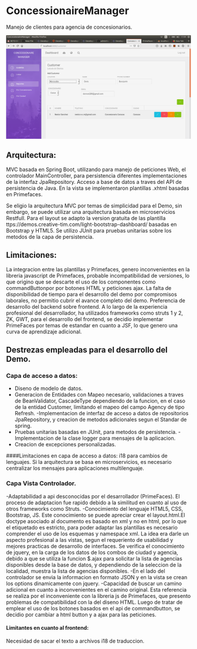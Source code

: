 #  ConcessionaireManager
Manejo de clientes para agencia de concesionarios.

![Cat](https://github.com/nesmor/ConcessionaireManager/blob/master/src/main/webapp/assets/img/agency_dashboard.png)



## Arquitectura:  
 MVC basada en Spring Boot, utilizando para manejo de peticiones Web, el controlador MainController, para persistencia diferentes implementaciones de la interfaz JpaRepository. Acceso a base de datos a traves del API de persistencia de Java. 
 En la vista se implementaron plantillas .xhtml basadas en Primefaces.
 
 Se eligio la arquitectura MVC por temas de simplicidad para el Demo, sin embargo, se puede utilizar una arquitectura basada en microservicios Restfull.
 Para el layout se adapto la version gratuita de las plantilla ttps://demos.creative-tim.com/light-bootstrap-dashboard/  basadas en Bootstrap y HTML5.
 Se utilizo JUnit para pruebas unitarias sobre los metodos de la capa de persistencia.
 
##  Limitaciones:
 La integracion entre las plantillas y Primefaces, genero inconvenientes en la libreria javascript de Primefaces, probable incompatibilidad de versiones, lo que origino que se descarte el uso de los componentes como commandButtonpor por botones HTML y peticiones ajax.
 La falta de disponibilidad de tiempo para el desarrollo del demo por compromisos laborales, no permitio cubrir el avance completo del demo. 
 Preferencia de desarrollo del backend sobre frontend. 
 A lo largo de la experiencia profesional del desarrollador, ha utilizados frameworks como struts 1 y 2, ZK, GWT, para el desarrollo del frontend, se decidio implementar  PrimeFaces por temas de estandar en cuanto a JSF, lo que genero una curva de aprendizaje adicional.
 
##  Destrezas empleadas para el desarrollo del Demo. 

### Capa de acceso a datos:
- Diseno de modelo de datos.
- Generacion de Entidades con Mapeo necesario, validaciones a traves de BeanValidator, CascadeType dependiendo de la funcion, en el caso de la entidad Customer, limitando el mapeo del campo Agency de tipo Refresh.
-Implementacion de interfaz de acceso a datos de repositorios JpaRepository, y creacion de metodos adicionales segun el Standar de spring.
- Pruebas unitarias basadas en JUnit, para metodos de persistencia. 
-Implementacion de la clase logger para mensajes de la aplicacion. 
- Creacion de excepciones personalizadas. 

####Limitaciones en capa de acceso a datos: 
i18 para cambios de lenguajes. Si la arquitectura se basa en microservicios, es necesario centralizar los mensajes para aplicaciones multilenguaje. 

### Capa Vista Controlador.
-Adaptabilidad a api desconocidas por el desarrollador (PrimeFaces). El proceso de adaptacion fue rapido debido a la similitud en cuanto al uso de otros frameworks como Struts.
-Conocimiento del lenguaje HTML5, CSS, Bootstrap, JS. Este conocimiento se puede apreciar crear el layout.html.El doctype asociado al documento es basado en xml y no en html, por lo que el etiquetado es estricto, para poder adaptar las plantillas es necesario comprender el uso de los esquemas y namespace xml. La idea era darle un aspecto profesional a las vistas, segun el requeriento de usabilidad y mejores practicas de desarrollo de interfaces. Se verifica el conocimiento de jquery, en la carga de los datos de los combos de ciudad y agencia, debido a que se utiliza la funcion $.ajax para solicitar la lista de agencias disponibles desde la base de datos, y dependiendo de la seleccion de la localidad, muestra la lista de agencias disponibles. 
-En el lado del controlador se envia la informacion en formato JSON y en la vista se crean los options dinamicamente con jquery.
-Capacidad de buscar un camino adicional en cuanto a inconvenientes en el camino original. Esta referencia se realiza por el inconveniente con la libreria js de Primefaces, que presento problemas de compatibilidad con la del diseno HTML. Luego de tratar de emplear el uso de los botones basados en el api de commandbutton, se decidio por cambiar a html button y a ajax para las peticiones. 

#### Limitantes en cuanto al frontend: 
Necesidad de sacar el texto a archivos i18 de traduccion. 







 
 
 

